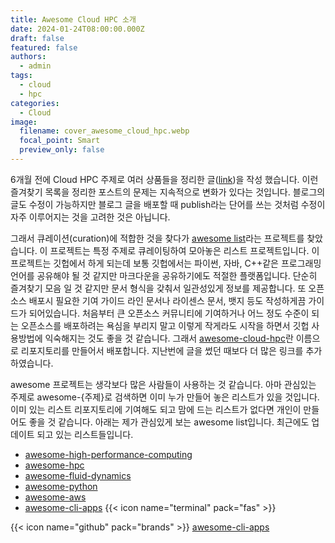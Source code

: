 ```yaml
---
title: Awesome Cloud HPC 소개
date: 2024-01-24T08:00:00.000Z
draft: false
featured: false
authors:
  - admin
tags:
  - cloud
  - hpc
categories:
  - Cloud
image:
  filename: cover_awesome_cloud_hpc.webp
  focal_point: Smart
  preview_only: false
---
```



6개월 전에 Cloud HPC 주제로 여러 상품들을 정리한 글([link](https://kjrstory.netlify.app/ko/post/cloud_hpc_list/))을 작성 했습니다. 이런 즐겨찾기 목록을 정리한 포스트의 문제는 지속적으로 변화가 있다는 것입니다. 블로그의 글도 수정이 가능하지만 블로그 글을 배포할 때 publish라는 단어를 쓰는 것처럼 수정이 자주 이루어지는 것을 고려한 것은 아닙니다.

그래서 큐레이션(curation)에 적합한 것을 찾다가 [awesome list](https://github.com/sindresorhus/awesome)라는 프로젝트를 찾았습니다.
이 프로젝트는 특정 주제로 큐레이팅하여 모아놓은 리스트 프로젝트입니다.
이 프로젝트는 깃헙에서 하게 되는데 보통 깃헙에서는 파이썬, 자바, C++같은 프로그래밍언어를 공유해야 될 것 같지만 마크다운을 공유하기에도 적절한 플랫폼입니다. 
단순히 즐겨찾기 모음 일 것 같지만 문서 형식을 갖춰서 일관성있게 정보를 제공합니다.
또 오픈소스 배포시 필요한 기여 가이드 라인 문서나 라이센스 문서, 뱃지 등도 작성하게끔 가이드가 되어있습니다.
처음부터 큰 오픈소스 커뮤니티에 기여하거나 어느 정도 수준이 되는 오픈소스를 배포하려는 욕심을 부리지 말고 이렇게 작게라도 시작을 하면서 깃헙 사용방법에 익숙해지는 것도 좋을 것 같습니다.
그래서 [awesome-cloud-hpc](https://github.com/kjrstory/awesome-cloud-hpc)란 이름으로 리포지토리를 만들어서 배포합니다.
지난번에 글을 썼던 때보다 더 많은 링크를 추가하였습니다.

awesome 프로젝트는 생각보다 많은 사람들이 사용하는 것 같습니다. 아마 관심있는 주제로 awesome-{주제}로 검색하면 이미 누가 만들어 놓은 리스트가 있을 것입니다. 이미 있는 리스트 리포지토리에 기여해도 되고 맘에 드는 리스트가 없다면 개인이 만들어도 좋을 것 같습니다. 아래는 제가 관심있게 보는 awesome list입니다. 최근에도 업데이트 되고 있는 리스트들입니다. 

* [awesome-high-performance-computing](https://github.com/trevor-vincent/awesome-high-performance-computing)
* [awesome-hpc](https://github.com/dstdev/awesome-hpc)
* [awesome-fluid-dynamics](https://github.com/lento234/awesome-fluid-dynamics)
* [awesome-python](https://github.com/vinta/awesome-python)
* [awesome-aws](https://github.com/donnemartin/awesome-aws)
* [awesome-cli-apps](https://github.com/agarrharr/awesome-cli-apps)
{{< icon name="terminal" pack="fas" >}}

{{< icon name="github" pack="brands" >}} [awesome-cli-apps](https://github.com/agarrharr/awesome-cli-apps)
